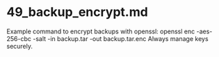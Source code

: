 # 49_backup_encrypt.md
Example command to encrypt backups with openssl:
openssl enc -aes-256-cbc -salt -in backup.tar -out backup.tar.enc
Always manage keys securely.

